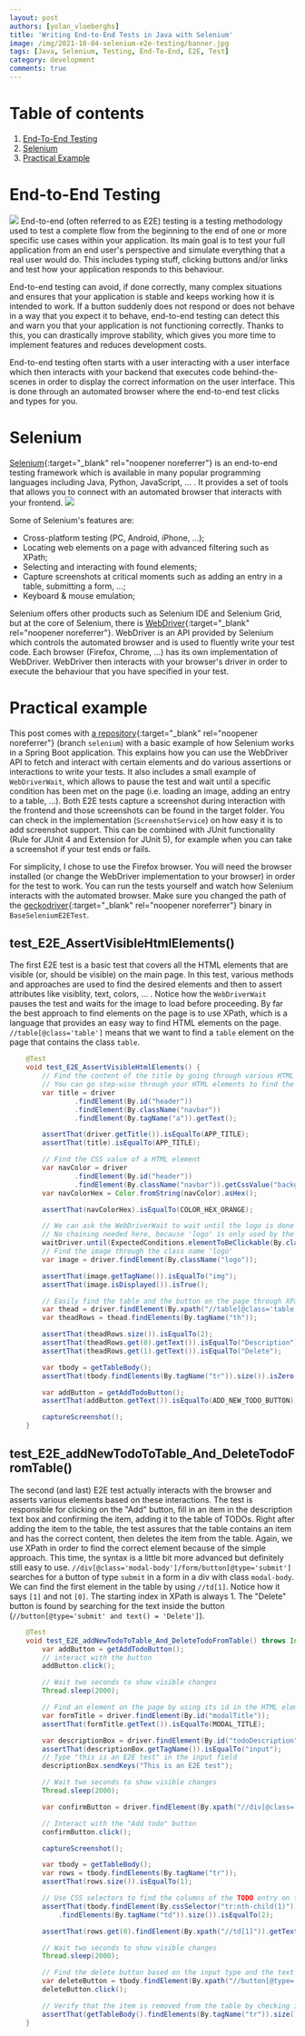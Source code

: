 ```yaml
---
layout: post
authors: [yolan_vloeberghs]
title: 'Writing End-to-End Tests in Java with Selenium'
image: /img/2021-10-04-selenium-e2e-testing/banner.jpg
tags: [Java, Selenium, Testing, End-To-End, E2E, Test]
category: development
comments: true
---
```

# Table of contents
1. [End-To-End Testing](#end-to-end-testing)
2. [Selenium](#selenium)
3. [Practical Example](#practical-example)

# End-to-End Testing
<img src = "/img/2021-10-04-selenium-e2e-testing/end-to-end.png" class = "image right medium">
End-to-end (often referred to as E2E) testing is a testing methodology used to test a complete flow from the beginning to the end of one or more specific use cases within your application.
Its main goal is to test your full application from an end user's perspective and simulate everything that a real user would do.
This includes typing stuff, clicking buttons and/or links and test how your application responds to this behaviour. 

End-to-end testing can avoid, if done correctly, many complex situations and ensures that your application is stable and keeps working how it is intended to work.
If a button suddenly does not respond or does not behave in a way that you expect it to behave, end-to-end testing can detect this and warn you that your application is not functioning correctly.
Thanks to this, you can drastically improve stability, which gives you more time to implement features and reduces development costs.

End-to-end testing often starts with a user interacting with a user interface which then interacts with your backend that executes code behind-the-scenes in order to display the correct information on the user interface.
This is done through an automated browser where the end-to-end test clicks and types for you.
# Selenium
[Selenium](https://www.selenium.dev/documentation/en/){:target="_blank" rel="noopener noreferrer"} is an end-to-end testing framework which is available in many popular programming languages including Java, Python, JavaScript, ... .
It provides a set of tools that allows you to connect with an automated browser that interacts with your frontend.
<img src = "/img/2021-10-04-selenium-e2e-testing/selenium-logo.png" class = "image right medium">

Some of Selenium's features are:
- Cross-platform testing (PC, Android, iPhone, ...);
- Locating web elements on a page with advanced filtering such as XPath;
- Selecting and interacting with found elements;
- Capture screenshots at critical moments such as adding an entry in a table, submitting a form, ...;
- Keyboard & mouse emulation;

Selenium offers other products such as Selenium IDE and Selenium Grid, but at the core of Selenium, there is [WebDriver](https://www.selenium.dev/documentation/webdriver/){:target="_blank" rel="noopener noreferrer"}.
WebDriver is an API provided by Selenium which controls the automated browser and is used to fluently write your test code. 
Each browser (Firefox, Chrome, ...) has its own implementation of WebDriver. WebDriver then interacts with your browser's driver in order to execute the behaviour that you have specified in your test.

# Practical example
This post comes with [a repository](https://github.com/yolanv/spring-boot-todo-demo/tree/selenium){:target="_blank" rel="noopener noreferrer"} (branch `selenium`) with a basic example of how Selenium works in a Spring Boot application.
This explains how you can use the WebDriver API to fetch and interact with certain elements and do various assertions or interactions to write your tests.
It also includes a small example of `WebDriverWait`, which allows to pause the test and wait until a specific condition has been met on the page (i.e. loading an image, adding an entry to a table, ...).
Both E2E tests capture a screenshot during interaction with the frontend and those screenshots can be found in the target folder. You can check in the implementation (`ScreenshotService`) on how easy it is to add screenshot support.
This can be combined with JUnit functionality (Rule for JUnit 4 and Extension for JUnit 5), for example when you can take a screenshot if your test ends or fails.

For simplicity, I chose to use the Firefox browser. You will need the browser installed (or change the WebDriver implementation to your browser) in order for the test to work.
You can run the tests yourself and watch how Selenium interacts with the automated browser. Make sure you changed the path of the [geckodriver](https://github.com/mozilla/geckodriver/releases){:target="_blank" rel="noopener noreferrer"} binary in `BaseSeleniumE2ETest`.

## test_E2E_AssertVisibleHtmlElements()
The first E2E test is a basic test that covers all the HTML elements that are visible (or, should be visible) on the main page.
In this test, various methods and approaches are used to find the desired elements and then to assert attributes like visiblity, text, colors, ... .
Notice how the `WebDriverWait` pauses the test and waits for the image to load before proceeding.
By far the best approach to find elements on the page is to use XPath, which is a language that provides an easy way to find HTML elements on the page.
`//table[@class='table']` means that we want to find a `table` element on the page that contains the class `table`.

```java
    @Test
    void test_E2E_AssertVisibleHtmlElements() {
        // Find the content of the title by going through various HTML attributes on the page
        // You can go step-wise through your HTML elements to find the right one by chaining findElement()
        var title = driver
                .findElement(By.id("header"))
                .findElement(By.className("navbar"))
                .findElement(By.tagName("a")).getText();

        assertThat(driver.getTitle()).isEqualTo(APP_TITLE);
        assertThat(title).isEqualTo(APP_TITLE);

        // Find the CSS value of a HTML element
        var navColor = driver
                .findElement(By.id("header"))
                .findElement(By.className("navbar")).getCssValue("background-color");
        var navColorHex = Color.fromString(navColor).asHex();

        assertThat(navColorHex).isEqualTo(COLOR_HEX_ORANGE);

        // We can ask the WebDriverWait to wait until the logo is done loading so we can proceed with the test
        // No chaining needed here, because 'logo' is only used by the img tag
        waitDriver.until(ExpectedConditions.elementToBeClickable(By.className("logo")));
        // Find the image through the class name 'logo'
        var image = driver.findElement(By.className("logo"));

        assertThat(image.getTagName()).isEqualTo("img");
        assertThat(image.isDisplayed()).isTrue();

        // Easily find the table and the button on the page through XPath
        var thead = driver.findElement(By.xpath("//table[@class='table']/thead"));
        var theadRows = thead.findElements(By.tagName("th"));

        assertThat(theadRows.size()).isEqualTo(2);
        assertThat(theadRows.get(0).getText()).isEqualTo("Description");
        assertThat(theadRows.get(1).getText()).isEqualTo("Delete");

        var tbody = getTableBody();
        assertThat(tbody.findElements(By.tagName("tr")).size()).isZero();

        var addButton = getAddTodoButton();
        assertThat(addButton.getText()).isEqualTo(ADD_NEW_TODO_BUTTON);

        captureScreenshot();
    }
``` 

## test_E2E_addNewTodoToTable_And_DeleteTodoFromTable()
The second (and last) E2E test actually interacts with the browser and asserts various elements based on these interactions.
The test is responsible for clicking on the "Add" button, fill in an item in the description text box and confirming the item, adding it to the table of TODOs.
Right after adding the item to the table, the test assures that the table contains an item and has the correct content, then deletes the item from the table.
Again, we use XPath in order to find the correct element because of the simple approach.
This time, the syntax is a little bit more advanced but definitely still easy to  use.
`//div[@class='modal-body']/form/button[@type='submit']` searches for a button of type `submit` in a form in a div with class `modal-body`.
We can find the first element in the table by using `//td[1]`. Notice how it says `[1]` and not `[0]`. The starting index in XPath is always 1.
The "Delete" button is found by searching for the text inside the button (`//button[@type='submit' and text() = 'Delete']`).

```java
    @Test
    void test_E2E_addNewTodoToTable_And_DeleteTodoFromTable() throws InterruptedException {
        var addButton = getAddTodoButton();
        // interact with the button
        addButton.click();

        // Wait two seconds to show visible changes
        Thread.sleep(2000);

        // Find an element on the page by using its id in the HTML element
        var formTitle = driver.findElement(By.id("modalTitle"));
        assertThat(formTitle.getText()).isEqualTo(MODAL_TITLE);

        var descriptionBox = driver.findElement(By.id("todoDescription"));
        assertThat(descriptionBox.getTagName()).isEqualTo("input");
        // Type "this is an E2E test" in the input field
        descriptionBox.sendKeys("This is an E2E test");

        // Wait two seconds to show visible changes
        Thread.sleep(2000);

        var confirmButton = driver.findElement(By.xpath("//div[@class='modal-body']/form/button[@type='submit']"));

        // Interact with the "Add todo" button
        confirmButton.click();

        captureScreenshot();

        var tbody = getTableBody();
        var rows = tbody.findElements(By.tagName("tr"));
        assertThat(rows.size()).isEqualTo(1);

        // Use CSS selectors to find the columns of the TODO entry on the page
        assertThat(tbody.findElement(By.cssSelector("tr:nth-child(1)"))
            .findElements(By.tagName("td")).size()).isEqualTo(2);

        assertThat(rows.get(0).findElement(By.xpath("//td[1]")).getText()).isEqualTo("This is an E2E test");

        // Wait two seconds to show visible changes
        Thread.sleep(2000);

        // Find the delete button based on the input type and the text in the button
        var deleteButton = tbody.findElement(By.xpath("//button[@type='submit' and text() = 'Delete']"));
        deleteButton.click();

        // Verify that the item is removed from the table by checking if there are no <tr> elements
        assertThat(getTableBody().findElements(By.tagName("tr")).size()).isEqualTo(0);
    }

```
